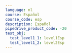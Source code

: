 ```yaml
---
language: nl
course: Español
course_code: esp
description: Español
pipedrive_product_code: -20
test_obj:
  test_level1_1: level1Esp
  test_level1_2: level2Esp
---
```


